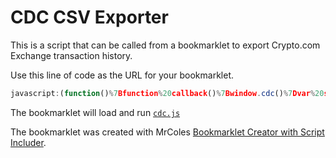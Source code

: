 # CDC CSV Exporter

This is a script that can be called from a bookmarklet to export Crypto.com Exchange transaction history. 

Use this line of code as the URL for your bookmarklet.

```javascript
javascript:(function()%7Bfunction%20callback()%7Bwindow.cdc()%7Dvar%20s%3Ddocument.createElement(%22script%22)%3Bs.src%3D%22https%3A%2F%2Fcdn.jsdelivr.net%2Fgh%2Fjojodat%2Fcdctocsv%40master%2Fcdc.js%22%3Bif(s.addEventListener)%7Bs.addEventListener(%22load%22%2Ccallback%2Cfalse)%7Delse%20if(s.readyState)%7Bs.onreadystatechange%3Dcallback%7Ddocument.body.appendChild(s)%3B%7D)()
```

The bookmarklet will load and run [`cdc.js`](https://gitlab.com/PXoYV1wbDJwtz5vf/cdc-csv/-/blob/master/cdc.js)

The bookmarklet was created with MrColes [Bookmarklet Creator with Script Includer](https://mrcoles.com/bookmarklet/).
